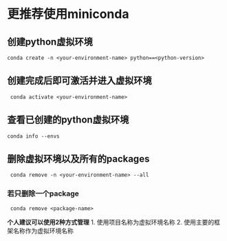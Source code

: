 # 更推荐使用miniconda
## 创建python虚拟环境
``` conda create -n <your-environment-name> python==<python-version> ```

## 创建完成后即可激活并进入虚拟环境
``` conda activate <your-environment-name>```

## 查看已创建的python虚拟环境
``` conda info --envs ```

## 删除虚拟环境以及所有的packages
``` conda remove -n <your-environment-name> --all```
### 若只删除一个package
``` conda remove <package-name>```

**个人建议可以使用2种方式管理**
    1. 使用项目名称为虚拟环境名称
    2. 使用主要的框架名称作为虚拟环境名称
